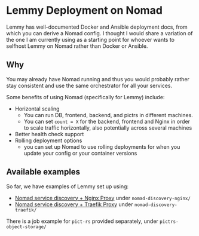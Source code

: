 # Lemmy Deployment on Nomad

Lemmy has well-documented Docker and Ansible deployment docs, from which you can derive a Nomad config. I thought I would share a variation of the one I am currently using as a starting point for whoever wants to selfhost Lemmy on Nomad rather than Docker or Ansible.

## Why

You may already have Nomad running and thus you would probably rather stay consistent and use the same orchestrator for all your services.

Some benefits of using Nomad (specifically for Lemmy) include:

- Horizontal scaling
    - You can run DB, frontend, backend, and pictrs in different machines.
    - You can set `count = X` for the backend, frontend and Nginx in order to scale traffic horizontally, also potentially across several machines
- Better health check support
- Rolling deployment options
    - you can set up Nomad to use rolling deployments for when you update your config or your container versions

## Available examples

So far, we have examples of Lemmy set up using:
- [Nomad service discovery + Nginx Proxy](nomad-discovery-nginx/README.md) under `nomad-discovery-nginx/`
- [Nomad service discovery + Traefik Proxy]((nomad-discovery-traefik/README.md))  under `nomad-discovery-traefik/`

There is a job example for `pict-rs` provided separately, under `pictrs-object-storage/`